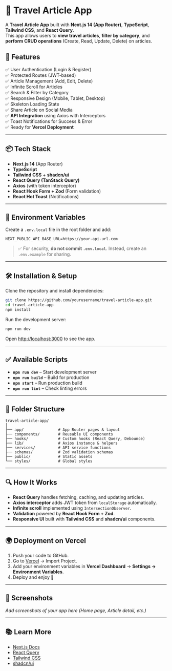 # 🧳 Travel Article App

A **Travel Article App** built with **Next.js 14 (App Router)**, **TypeScript**, **Tailwind CSS**, and **React Query**.  
This app allows users to **view travel articles**, **filter by category**, and **perform CRUD operations** (Create, Read, Update, Delete) on articles.

## 🚀 Features

✅ User Authentication (Login & Register)  
✅ Protected Routes (JWT-based)  
✅ Article Management (Add, Edit, Delete)  
✅ Infinite Scroll for Articles  
✅ Search & Filter by Category  
✅ Responsive Design (Mobile, Tablet, Desktop)  
✅ Skeleton Loading State  
✅ Share Article on Social Media  
✅ **API Integration** using Axios with Interceptors  
✅ Toast Notifications for Success & Error  
✅ Ready for **Vercel Deployment**

---

## 📦 Tech Stack

- **Next.js 14** (App Router)
- **TypeScript**
- **Tailwind CSS** + **shadcn/ui**
- **React Query (TanStack Query)**
- **Axios** (with token interceptor)
- **React Hook Form + Zod** (Form validation)
- **React Hot Toast** (Notifications)

---

## 🔑 Environment Variables

Create a `.env.local` file in the root folder and add:

```env
NEXT_PUBLIC_API_BASE_URL=https://your-api-url.com
```

> ✅ For security, **do not commit `.env.local`**. Instead, create an `.env.example` for sharing.

---

## 🛠 Installation & Setup

Clone the repository and install dependencies:

```bash
git clone https://github.com/yourusername/travel-article-app.git
cd travel-article-app
npm install
```

Run the development server:

```bash
npm run dev
```

Open [http://localhost:3000](http://localhost:3000) to see the app.

---

## ✅ Available Scripts

- **`npm run dev`** – Start development server
- **`npm run build`** – Build for production
- **`npm start`** – Run production build
- **`npm run lint`** – Check linting errors

---

## 📂 Folder Structure

```
travel-article-app/
│
├── app/               # App Router pages & layout
├── components/        # Reusable UI components
├── hooks/             # Custom hooks (React Query, Debounce)
├── lib/               # Axios instance & helpers
├── services/          # API service functions
├── schemas/           # Zod validation schemas
├── public/            # Static assets
└── styles/            # Global styles
```

---

## 🔍 How It Works

- **React Query** handles fetching, caching, and updating articles.
- **Axios interceptor** adds JWT token from `localStorage` automatically.
- **Infinite scroll** implemented using `IntersectionObserver`.
- **Validation** powered by **React Hook Form + Zod**.
- **Responsive UI** built with **Tailwind CSS** and **shadcn/ui** components.

---

## 🌍 Deployment on Vercel

1. Push your code to GitHub.
2. Go to [Vercel](https://vercel.com) → Import Project.
3. Add your environment variables in **Vercel Dashboard** → **Settings → Environment Variables**.
4. Deploy and enjoy 🚀

---

## 📸 Screenshots

_Add screenshots of your app here (Home page, Article detail, etc.)_

---

## 📚 Learn More

- [Next.js Docs](https://nextjs.org/docs)
- [React Query](https://tanstack.com/query/latest)
- [Tailwind CSS](https://tailwindcss.com)
- [shadcn/ui](https://ui.shadcn.com)
